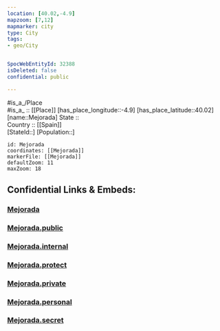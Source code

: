 ```yaml
---
location: [40.02,-4.9] 
mapzoom: [7,12] 
mapmarker: city 
type: City
tags:
- geo/City


SpocWebEntityId: 32388
isDeleted: false
confidential: public

---
```

#is_a_/Place  
#is_a_ :: [[Place]] 
[has_place_longitude::-4.9] 
[has_place_latitude::40.02] 
[name::Mejorada] 
State ::  
Country :: [[Spain]]  
[StateId::] 
[Population::] 



```leaflet
id: Mejorada
coordinates: [[Mejorada]] 
markerFile: [[Mejorada]] 
defaultZoom: 11 
maxZoom: 18
```


## Confidential Links & Embeds: 

### [Mejorada](/_Standards/Earth/Continent/Europe/Europe~South/Spain/Provinces~Spain/Castilla-La_Mancha/Toledo.Province/City/Mejorada.md) 

### [Mejorada.public](/_public/Earth/Continent/Europe/Europe~South/Spain/Provinces~Spain/Castilla-La_Mancha/Toledo.Province/City/Mejorada.public.md) 

### [Mejorada.internal](/_internal/Earth/Continent/Europe/Europe~South/Spain/Provinces~Spain/Castilla-La_Mancha/Toledo.Province/City/Mejorada.internal.md) 

### [Mejorada.protect](/_protect/Earth/Continent/Europe/Europe~South/Spain/Provinces~Spain/Castilla-La_Mancha/Toledo.Province/City/Mejorada.protect.md) 

### [Mejorada.private](/_private/Earth/Continent/Europe/Europe~South/Spain/Provinces~Spain/Castilla-La_Mancha/Toledo.Province/City/Mejorada.private.md) 

### [Mejorada.personal](/_personal/Earth/Continent/Europe/Europe~South/Spain/Provinces~Spain/Castilla-La_Mancha/Toledo.Province/City/Mejorada.personal.md) 

### [Mejorada.secret](/_secret/Earth/Continent/Europe/Europe~South/Spain/Provinces~Spain/Castilla-La_Mancha/Toledo.Province/City/Mejorada.secret.md)

